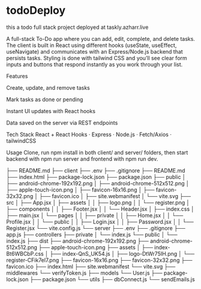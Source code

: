 # todoDeploy
this a todo full stack project deployed at taskly.azharr.live

A full-stack To-Do app where you can add, edit, complete, and delete tasks. The client is built in React using different hooks (useState, useEffect, useNavigate) and communicates with an Express/Node.js backend that persists tasks. Styling is done with tailwind CSS and you’ll see clear form inputs and buttons that respond instantly as you work through your list.

Features

Create, update, and remove tasks

Mark tasks as done or pending

Instant UI updates with React hooks

Data saved on the server via REST endpoints

Tech Stack
React + React Hooks · Express · Node.js · Fetch/Axios · tailwindCSS

Usage
Clone, run npm install in both client/ and server/ folders, then start backend with npm run server and frontend with npm run dev. 

├── README.md
├── client
    ├── .env
    ├── .gitignore
    ├── README.md
    ├── index.html
    ├── package-lock.json
    ├── package.json
    ├── public
    │   ├── android-chrome-192x192.png
    │   ├── android-chrome-512x512.png
    │   ├── apple-touch-icon.png
    │   ├── favicon-16x16.png
    │   ├── favicon-32x32.png
    │   ├── favicon.ico
    │   ├── site.webmanifest
    │   └── vite.svg
    ├── src
    │   ├── App.jsx
    │   ├── assets
    │   │   ├── logo.png
    │   │   └── register.png
    │   ├── components
    │   │   ├── Footer.jsx
    │   │   └── Header.jsx
    │   ├── index.css
    │   ├── main.jsx
    │   └── pages
    │   │   ├── private
    │   │       ├── Home.jsx
    │   │       └── Profile.jsx
    │   │   └── public
    │   │       ├── Login.jsx
    │   │       ├── Password.jsx
    │   │       └── Register.jsx
    └── vite.config.js
└── server
    ├── .env
    ├── .gitignore
    ├── app.js
    ├── controllers
        ├── private
        │   └── index.js
        └── public
        │   └── index.js
    ├── dist
        ├── android-chrome-192x192.png
        ├── android-chrome-512x512.png
        ├── apple-touch-icon.png
        ├── assets
        │   ├── index-Bt6WBCbP.css
        │   ├── index-QnS_UK54.js
        │   ├── logo-DtWr75IH.png
        │   └── register-CFik7el7.png
        ├── favicon-16x16.png
        ├── favicon-32x32.png
        ├── favicon.ico
        ├── index.html
        ├── site.webmanifest
        └── vite.svg
    ├── middlewares
        └── verifyToken.js
    ├── models
        └── User.js
    ├── package-lock.json
    ├── package.json
    └── utils
        ├── dbConnect.js
        └── sendEmails.js
